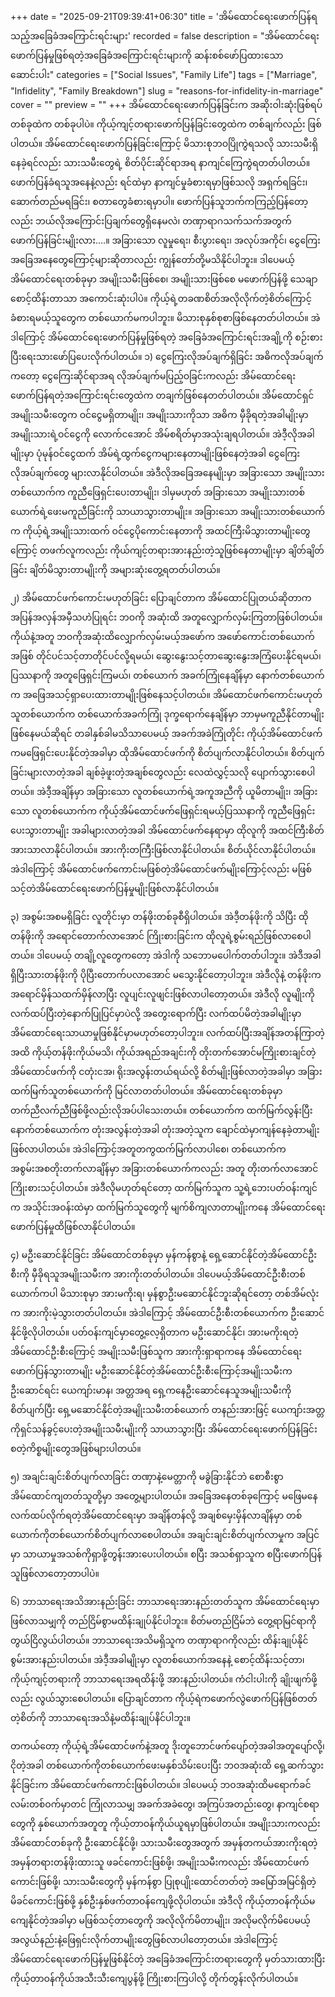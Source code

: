+++
date = "2025-09-21T09:39:41+06:30"
title = 'အိမ်ထောင်ရေးဖောက်ပြန်ရသည့်အခြေခံအကြောင်းရင်းများ'
recorded = false
description = "အိမ်ထောင်ရေးဖောက်ပြန်မှုဖြစ်ရတဲ့အခြေခံအကြောင်းရင်းများကို ဆန်းစစ်ဖော်ပြထားသော ဆောင်းပါး"
categories = ["Social Issues", "Family Life"]
tags = ["Marriage", "Infidelity", "Family Breakdown"]
slug = "reasons-for-infidelity-in-marriage"
cover = ""
preview = ""
+++
အိမ်ထောင်ရေးဖောက်ပြန်ခြင်းက အဆိုးဝါးဆုံးဖြစ်ရပ်တစ်ခုထဲက တစ်ခုပါပဲ။ ကိုယ့်ကျင့်တရားဖောက်ပြန်ခြင်းတွေထဲက တစ်ချက်လည်း ဖြစ်ပါတယ်။ အိမ်ထောင်ရေးဖောက်ပြန်ခြင်းကြောင့် မိသားစုဘဝပြိုကွဲရသလို သားသမီးရှိနေခဲ့ရင်လည်း သားသမီးတွေရဲ့ စိတ်ပိုင်းဆိုင်ရာအရ နာကျင်ကြေကွဲရတတ်ပါတယ်။ ဖောက်ပြန်ခံရသူအနေနဲ့လည်း ရင်ထဲမှာ နာကျင်မှုခံစားရမှာဖြစ်သလို အရှက်ရခြင်း၊ ဆောက်တည်မရခြင်း၊ စတာတွေခံစားရမှာပါ။ ဖောက်ပြန်သူဘက်ကကြည့်ပြန်တော့လည်း ဘယ်လိုအကြောင်းပြချက်တွေရှိနေမလဲ၊ တဏှာရာဂသက်သက်အတွက်ဖောက်ပြန်ခြင်းမျိုးလား….။ အခြားသော လူမှုရေး၊ စီးပွားရေး၊ အလုပ်အကိုင်၊ ငွေကြေးအခြေအနေတွေကြောင့်များဆိုတာလည်း ကျွန်တော်တို့မသိနိုင်ပါဘူး။ ဒါပေမယ့် အိမ်ထောင်ရေးတစ်ခုမှာ အမျိုးသမီးဖြစ်စေ၊ အမျိုးသားဖြစ်စေ မဖောက်ပြန်ဖို့ သေချာစောင့်ထိန်းတာသာ အကောင်းဆုံးပါပဲ။ ကိုယ့်ရဲ့တခဏစိတ်အလိုလိုက်တဲ့စိတ်ကြောင့် ခံစားရမယ့်သူတွေက တစ်ယောက်မကပါဘူး။ မိသားစုနှစ်စုစာဖြစ်နေတတ်ပါတယ်။ အဲဒါကြောင့် အိမ်ထောင်ရေးဖောက်ပြန်မှုဖြစ်ရတဲ့ အခြေခံအကြောင်းရင်းအချို့ကို စဉ်းစားပြီးရေးသားဖော်ပြပေးလိုက်ပါတယ်။
၁) ငွေကြေးလိုအပ်ချက်ရှိခြင်း
အဓိကလိုအပ်ချက်ကတော့ ငွေကြေးဆိုင်ရာအရ လိုအပ်ချက်မပြည့်ဝခြင်းကလည်း အိမ်ထောင်ရေးဖောက်ပြန်ရတဲ့အကြောင်းရင်းတွေထဲက တချက်ဖြစ်နေတတ်ပါတယ်။ အိမ်ထောင်ရှင်အမျိုးသမီးတွေက ဝင်ငွေမရှိတာမျိုး၊ အမျိုးသားကိုသာ အဓိက မှီခိုရတဲ့အခါမျိုးမှာ အမျိုးသားရဲ့ဝင်ငွေကို လောက်ငအောင် အိမ်စရိတ်မှာအသုံးချရပါတယ်။ အဲဒီ့လိုအခါမျိုးမှာ ပုံမုန်ဝင်ငွေထက် အိမ်ရဲ့ထွက်ငွေကများနေတာမျိုးဖြစ်နေတဲ့အခါ ငွေကြေးလိုအပ်ချက်တွေ များလာနိုင်ပါတယ်။ အဲဒီလိုအခြေအနေမျိုးမှာ အခြားသော အမျိုးသားတစ်ယောက်က ကူညီဖြေရှင်းပေးတာမျိုး၊ ဒါမှမဟုတ် အခြားသော အမျိုးသားတစ်ယောက်ရဲ့ဖေးမကူညီခြင်းကို သာယာသွားတာမျိုး။ အခြားသော အမျိုးသားတစ်ယောက်က ကိုယ့်ရဲ့အမျိုးသားထက် ဝင်ငွေပိုကောင်းနေတာကို အထင်ကြီးမိသွားတာမျိုးတွေကြောင့် တဖက်လူကလည်း ကိုယ်ကျင့်တရားအားနည်းတဲ့သူဖြစ်နေတာမျိုးမှာ ချိတ်ချိတ်ခြင်း ချိတ်မိသွားတာမျိုးကို အများဆုံးတွေ့ရတတ်ပါတယ်။

၂) အိမ်ထောင်ဖက်ကောင်းမဟုတ်ခြင်း
ပြောချင်တာက အိမ်ထောင်ပြုတယ်ဆိုတာက အပြန်အလှန်အမှီသဟဲပြုရင်း ဘဝကို အဆုံးထိ အတူလျှောက်လှမ်းကြတာဖြစ်ပါတယ်။ ကိုယ်နဲ့အတူ ဘဝကိုအဆုံးထိလျှောက်လှမ်းမယ့်အဖော်က အဖော်ကောင်းတစ်ယောက်အဖြစ် တိုင်ပင်သင့်တာတိုင်ပင်လို့ရမယ်၊ ဆွေးနွေးသင့်တာဆွေးနွေးအကြံပေးနိုင်ရမယ်၊ ပြဿနာကို အတူဖြေရှင်းကြမယ်၊ တစ်ယောက် အခက်ကြုံနေချိန်မှာ နောက်တစ်ယောက်က အဖြေအသင့်ရှာပေးထားတာမျိုးဖြစ်နေသင့်ပါတယ်။ အိမ်ထောင်ဖက်ကောင်းမဟုတ်သူတစ်ယောက်က တစ်ယောက်အခက်ကြုံ ဒုက္ခရောက်နေချိန်မှာ ဘာမှမကူညီနိုင်တာမျိုးဖြစ်နေမယ်ဆိုရင် တခါနှစ်ခါမသိသာပေမယ့် အခက်အခဲကြုံတိုင်း ကိုယ့်အိမ်ထောင်ဖက်ကမဖြေရှင်းပေးနိုင်တဲ့အခါမှာ ထိုအိမ်ထောင်ဖက်ကို စိတ်ပျက်လာနိုင်ပါတယ်။ စိတ်ပျက်ခြင်းများလာတဲ့အခါ ချစ်ခဲ့ဖူးတဲ့အချစ်တွေလည်း လေထဲလွှင့်သလို ပျောက်သွားစေပါတယ်။ အဲဒီ့အချိန်မှာ အခြားသော လူတစ်ယောက်ရဲ့အကူအညီကို ယူမိတာမျိုး၊ အခြားသော လူတစ်ယောက်က ကိုယ့်အိမ်ထောင်ဖက်ဖြေရှင်းရမယ့်ပြဿနာကို ကူညီဖြေရှင်းပေးသွားတာမျိုး အခါများလာတဲ့အခါ အိမ်ထောင်ဖက်နေရာမှာ ထိုလူကို အထင်ကြီးစိတ်အားသာလာနိုင်ပါတယ်။ အားကိုးတကြီးဖြစ်လာနိုင်ပါတယ်။ စိတ်ယိုင်လာနိုင်ပါတယ်။ အဲဒါကြောင့် အိမ်ထောင်ဖက်ကောင်းမဖြစ်တဲ့အိမ်ထောင်ဖက်မျိုးကြောင့်လည်း မဖြစ်သင့်တဲအိမ်ထောင်ရေးဖောက်ပြန်မှုမျိုးဖြစ်လာနိုင်ပါတယ်။

၃) အစွမ်းအစမရှိခြင်း
လူတိုင်းမှာ တန်ဖိုးတစ်ခုစီရှိပါတယ်။ အဲဒီ့တန်ဖိုးကို သိပြီး ထိုတန်ဖိုးကို အရောင်တောက်လာအောင် ကြိုးစားခြင်းက ထိုလူရဲ့စွမ်းရည်ဖြစ်လာစေပါတယ်။ ဒါပေမယ့် တချို့လူတွေကတော့ အဲဒါကို သဘောမပေါက်တတ်ပါဘူး။ အဲဒီအခါ ရှိပြီးသားတန်ဖိုးကို ပိုပြီးတောက်ပလာအောင် မသွေးနိုင်တော့ပါဘူး။ အဲဒီလိုနဲ့ တန်ဖိုးက အရောင်မှိန်သထက်မှိန်လာပြီး လူပျင်းလူဖျင်းဖြစ်လာပါတော့တယ်။ အဲဒီလို လူမျိုးကို လက်ထပ်ပြီးတဲ့နောက်ပြုပြင်မှာပဲလို့ အတွေးရောက်ပြီး လက်ထပ်မိတဲ့အခါမျိုးမှာ အိမ်ထောင်ရေးသာယာမှုဖြစ်နိုင်မှာမဟုတ်တော့ပါဘူး။ လက်ထပ်ပြီးအချိန်အတန်ကြာတဲ့အထိ ကိုယ့်တန်ဖိုးကိုယ်မသိ၊ ကိုယ်အရည်အချင်းကို တိုးတက်အောင်မကြိုးစားချင်တဲ့အိမ်ထောင်ဖက်ကို ငတုံးငအ၊ ရိုးအလွန်းတယ်ရယ်လို့ စိတ်မျိုးဖြစ်လာတဲ့အခါမှာ အခြားထက်မြက်သူတစ်ယောက်ကို မြင်လာတတ်ပါတယ်။ အိမ်ထောင်ရေးတစ်ခုမှာ တက်ညီလက်ညီဖြစ်ဖို့လည်းလိုအပ်ပါသေးတယ်။ တစ်ယောက်က ထက်မြက်လွန်းပြီး နောက်တစ်ယောက်က တုံးအလွန်းတဲ့အခါ တုံးအတဲ့သူက ချောင်ထဲမှာကျန်နေခဲ့တာမျိုးဖြစ်လာပါတယ်။ အဲဒါကြောင့်အတူတကွထက်မြက်လာပါစေ၊ တစ်ယောက်က အစွမ်းအစတိုးတက်လာချိန်မှာ အခြားတစ်ယောက်ကလည်း အတူ တိုးတက်လာအောင် ကြိုးစားသင့်ပါတယ်။ အဲဒီလိုမဟုတ်ရင်တော့ ထက်မြက်သူက သူ့ရဲ့ဘေးပတ်ဝန်းကျင်က အသိုင်းအဝန်းထဲမှာ ထက်မြက်သူတွေကို မျက်စိကျလာတာမျိုးကနေ အိမ်ထောင်ရေးဖောက်ပြန်မှုထိဖြစ်လာနိုင်ပါတယ်။

၄) မဦးဆောင်နိုင်ခြင်း
အိမ်ထောင်တစ်ခုမှာ မှန်ကန်စွာနဲ့ ရှေ့ဆောင်နိုင်တဲ့အိမ်ထောင်ဦးစီးကို မှီခိုရသူအမျိုးသမီးက အားကိုးတတ်ပါတယ်။ ဒါပေမယ့်အိမ်ထောင်ဦးစီးတစ်ယောက်ကပါ မိသားစုမှာ အားမကိုးရ၊ မှန်စွာဦးမဆောင်နိုင်ဘူးဆိုရင်တော့ တစ်အိမ်လုံးက အားကိုးမဲ့သွားတတ်ပါတယ်။ အဲဒါကြောင့် အိမ်ထောင်ဦးစီးတစ်ယောက်က ဦးဆောင်နိုင်ဖို့လိုပါတယ်။ ပတ်ဝန်းကျင်မှာတွေ့လေ့ရှိတာက မဦးဆောင်နိုင်၊ အားမကိုးရတဲ့အိမ်ထောင်ဦးစီးကြောင့် အမျိုးသမီးဖြစ်သူက အားကိုးရှာရာကနေ အိမ်ထောင်ရေးဖောက်ပြန်သွားတာမျိုး မဦးဆောင်နိုင်တဲ့အိမ်ထောင်ဦးစီးကြောင့်အမျိုးသမီးက ဦးဆောင်ရင်း ယေကျာ်းမာန၊ အတ္တအရ ရှေ့ကနေဦးဆောင်နေသူအမျိုးသမီးကို စိတ်ပျက်ပြီး ရှေ့မဆောင်နိုင်တဲ့အမျိုးသမီးတစ်ယောက် တနည်းအားဖြင့် ယေကျာ်းအတ္တကိုရှင်သန်ခွင့်ပေးတဲ့အမျိုးသမီးမျိုးကို သာယာသွားပြီး အိမ်ထောင်ရေးဖောက်ပြန်ခြင်း စတဲ့ကိစ္စမျိုးတွေအဖြစ်များပါတယ်။

၅) အချင်းချင်းစိတ်ပျက်လာခြင်း
တဏှာနဲ့မေတ္တာကို မခွဲခြားနိုင်ဘဲ စောစီးစွာအိမ်ထောင်ကျတတ်သူတို့မှာ အတွေ့များပါတယ်။ အခြေအနေတစ်ခုကြောင့် မဖြေမနေ လက်ထပ်လိုက်ရတဲ့အိမ်ထောင်ရေးမှာ အချိန်တန်လို့ အချစ်မှေးမှိန်လာချိန်မှာ တစ်ယောက်ကိုတစ်ယောက်စိတ်ပျက်လာစေပါတယ်။ အချင်းချင်းစိတ်ပျက်လာမှုက အပြင်မှာ သာယာမှုအသစ်ကိုရှာဖို့တွန်းအားပေးပါတယ်။ စပြီး အသစ်ရှာသူက စပြီးဖောက်ပြန်သူဖြစ်လာတော့တာပါပဲ။

၆) ဘာသာရေးအသိအားနည်းခြင်း
ဘာသာရေးအားနည်းတတ်သူက အိမ်ထောင်ရေးမှာဖြစ်လာသမျှကို တည်ငြိမ်စွာမထိန်းချုပ်နိုင်ပါဘူး။ စိတ်မတည်ငြိမ်ဘဲ တွေ့ရာမြင်ရာကို တွယ်ငြိလွယ်ပါတယ်။ ဘာသာရေးအသိမရှိသူက တဏှာရာဂကိုလည်း ထိန်းချုပ်နိုင်စွမ်းအားနည်းပါတယ်။ အဲဒီ့အခါမျိုးမှာ လူတစ်ယောက်အနေနဲ့ စောင့်ထိန်းသင့်တာ၊ ကိုယ့်ကျင့်တရားကို ဘာသာရေးအရထိန်းဖို့ အားနည်းပါတယ်။ ကံငါးပါးကို ချိုးဖျက်ဖို့လည်း လွယ်သွားစေပါတယ်။ ပြောချင်တာက ကိုယ့်ရဲကဖောက်လွဲဖောက်ပြန်ဖြစ်တတ်တဲ့စိတ်ကို ဘာသာရေးအသိနဲ့မထိန်းချုပ်နိင်ပါဘူး။

တကယ်တော့ ကိုယ့်ရဲ့အိမ်ထောင်ဖက်နဲ့အတူ ဒိုးတူဘောင်ဖက်ပျော်တဲ့အခါအတူပျော်လို့၊ ငိုတဲ့အခါ တစ်ယောက်ကိုတစ်ယောက်ဖေးမနှစ်သိမ်းပေးပြီး ဘဝအဆုံးထိ ရှေ့ဆက်သွားနိုင်ခြင်းက အိမ်ထောင်ဖက်ကောင်းဖြစ်ပါတယ်။ ဒါပေမယ့် ဘဝအဆုံးထိမရောက်ခင် လမ်းတစ်ဝက်မှာတင် ကြုံလာသမျှ အခက်အခဲတွေ၊ အကြပ်အတည်းတွေ၊ နာကျင်စရာတွေကို နှစ်ယောက်အတူတူ ကိုယ့်တာဝန်ကိုယ်ယူရမှာဖြစ်ပါတယ်။ အမျိုးသားကလည်း အိမ်ထောင်တစ်ခုကို ဦးဆောင်နိုင်ဖို့၊ သားသမီးတွေအတွက် အမှန်တကယ်အားကိုးရတဲ့ အမှန်တရားတန်ဖိုးထားသူ ဖခင်ကောင်းဖြစ်ဖို့၊ အမျိုးသမီးကလည်း အိမ်ထောင်ဖက်ကောင်းဖြစ်ဖို့၊ သားသမီးတွေကို မှန်ကန်စွာ ပြုစုပျိုးထောင်တတ်တဲ့ အမြော်အမြင်ရှိတဲ့မိခင်ကောင်းဖြစ်ဖို့ နှစ်ဦးနှစ်ဖက်တာဝန်ကျေဖို့လိုပါတယ်။ အဲဒီလို ကိုယ့်တာဝန်ကိုယ်မကျေနိုင်တဲ့အခါမှာ မဖြစ်သင့်တာတွေကို အလိုလိုက်မိတာမျိုး၊ အလိုမလိုက်မိပေမယ့် အလွယ်နည်းနဲ့ဖြေရှင်းလိုက်တာမျိုးတွေဖြစ်လာပါတော့တယ်။ အဲဒါကြောင့် အိမ်ထောင်ရေးဖောက်ပြန်မှုဖြစ်နိုင်တဲ့ အခြေခံအကြောင်းတရားတွေကို မှတ်သားထားပြီး ကိုယ့်တာဝန်ကိုယ်အသီးသီးကျေပွန်ဖို့ ကြိုးစားကြပါလို့ တိုက်တွန်းလိုက်ပါတယ်။ 